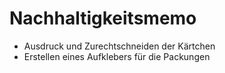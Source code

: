 # Nachhaltigkeitsmemo
* Ausdruck und Zurechtschneiden der Kärtchen
* Erstellen eines Aufklebers für die Packungen